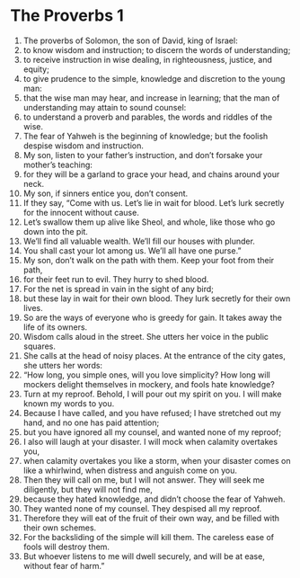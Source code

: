 ﻿
# The Proverbs 1
1. The proverbs of Solomon, the son of David, king of Israel: 
2. to know wisdom and instruction; to discern the words of understanding; 
3. to receive instruction in wise dealing, in righteousness, justice, and equity; 
4. to give prudence to the simple, knowledge and discretion to the young man: 
5. that the wise man may hear, and increase in learning; that the man of understanding may attain to sound counsel: 
6. to understand a proverb and parables, the words and riddles of the wise. 
7. The fear of Yahweh is the beginning of knowledge; but the foolish despise wisdom and instruction. 
8. My son, listen to your father’s instruction, and don’t forsake your mother’s teaching: 
9. for they will be a garland to grace your head, and chains around your neck. 
10. My son, if sinners entice you, don’t consent. 
11. If they say, “Come with us. Let’s lie in wait for blood. Let’s lurk secretly for the innocent without cause. 
12. Let’s swallow them up alive like Sheol, and whole, like those who go down into the pit. 
13. We’ll find all valuable wealth. We’ll fill our houses with plunder. 
14. You shall cast your lot among us. We’ll all have one purse.” 
15. My son, don’t walk on the path with them. Keep your foot from their path, 
16. for their feet run to evil. They hurry to shed blood. 
17. For the net is spread in vain in the sight of any bird; 
18. but these lay in wait for their own blood. They lurk secretly for their own lives. 
19. So are the ways of everyone who is greedy for gain. It takes away the life of its owners. 
20. Wisdom calls aloud in the street. She utters her voice in the public squares. 
21. She calls at the head of noisy places. At the entrance of the city gates, she utters her words: 
22. “How long, you simple ones, will you love simplicity? How long will mockers delight themselves in mockery, and fools hate knowledge? 
23. Turn at my reproof. Behold, I will pour out my spirit on you. I will make known my words to you. 
24. Because I have called, and you have refused; I have stretched out my hand, and no one has paid attention; 
25. but you have ignored all my counsel, and wanted none of my reproof; 
26. I also will laugh at your disaster. I will mock when calamity overtakes you, 
27. when calamity overtakes you like a storm, when your disaster comes on like a whirlwind, when distress and anguish come on you. 
28. Then they will call on me, but I will not answer. They will seek me diligently, but they will not find me, 
29. because they hated knowledge, and didn’t choose the fear of Yahweh. 
30. They wanted none of my counsel. They despised all my reproof. 
31. Therefore they will eat of the fruit of their own way, and be filled with their own schemes. 
32. For the backsliding of the simple will kill them. The careless ease of fools will destroy them. 
33. But whoever listens to me will dwell securely, and will be at ease, without fear of harm.” 
